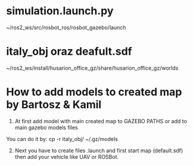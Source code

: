 # simulation.launch.py

~/ros2_ws/src/rosbot_ros/rosbot_gazebo/launch







# italy_obj oraz deafult.sdf

~/ros2_ws/install/husarion_office_gz/share/husarion_office_gz/worlds


# How to add models to created map by Bartosz & Kamil

1. At first add model with main created map to GAZEBO PATHS or add to main gazebo models files

You can do it by: cp -r italy_obj/ ~/.gz/models

2. Next you have to create files .launch and first start map (default.sdf) then add your vehicle like UAV or ROSBot. 